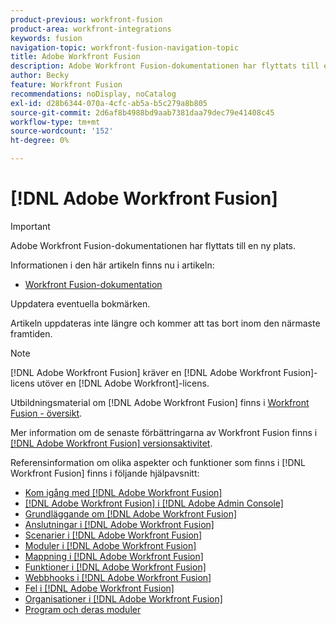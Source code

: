 ```yaml
---
product-previous: workfront-fusion
product-area: workfront-integrations
keywords: fusion
navigation-topic: workfront-fusion-navigation-topic
title: Adobe Workfront Fusion
description: Adobe Workfront Fusion-dokumentationen har flyttats till en ny plats. Den här artikeln har tagits bort, men innehåller en länk till den nya artikeln som innehåller den här funktionen.
author: Becky
feature: Workfront Fusion
recommendations: noDisplay, noCatalog
exl-id: d28b6344-070a-4cfc-ab5a-b5c279a8b805
source-git-commit: 2d6af8b4988bd9aab7381daa79dec79e41408c45
workflow-type: tm+mt
source-wordcount: '152'
ht-degree: 0%

---
```


# [!DNL Adobe Workfront Fusion]

>[!IMPORTANT]
>
>Adobe Workfront Fusion-dokumentationen har flyttats till en ny plats.
>
>Informationen i den här artikeln finns nu i artikeln:
>
>* [Workfront Fusion-dokumentation](https://experienceleague.adobe.com/docs/workfront-fusion/using/home.html)
>
>Uppdatera eventuella bokmärken.
>
>Artikeln uppdateras inte längre och kommer att tas bort inom den närmaste framtiden.

>[!NOTE]
>
>[!DNL Adobe Workfront Fusion] kräver en [!DNL Adobe Workfront Fusion]-licens utöver en [!DNL Adobe Workfront]-licens.

Utbildningsmaterial om [!DNL Adobe Workfront Fusion] finns i [Workfront Fusion - översikt](https://experienceleague.adobe.com/docs/workfront-learn/tutorials-workfront/fusion/welcome-to-workfront-fusion/workfront-fusion-overview.html).

Mer information om de senaste förbättringarna av Workfront Fusion finns i [[!DNL Adobe Workfront Fusion] versionsaktivitet](../product-announcements/product-releases/fusion-release-activity/fusion-release-activity.md).

Referensinformation om olika aspekter och funktioner som finns i [!DNL Workfront Fusion] finns i följande hjälpavsnitt:

* [Kom igång med [!DNL Adobe Workfront Fusion]](../workfront-fusion/get-started/get-started.md)
* [[!DNL Adobe Workfront Fusion] i  [!DNL Adobe Admin Console]](../workfront-fusion/fusion-in-admin-console/fusion-in-admin-console.md)
* [Grundläggande om [!DNL Adobe Workfront Fusion]](../workfront-fusion/workfront-fusion-basics/workfront-fusion-basics.md)
* [Anslutningar i [!DNL Adobe Workfront Fusion]](../workfront-fusion/connections/connections.md)
* [Scenarier i [!DNL Adobe Workfront Fusion]](../workfront-fusion/scenarios/scenarios.md)
* [Moduler i [!DNL Adobe Workfront Fusion]](../workfront-fusion/modules/modules.md)
* [Mappning i [!DNL Adobe Workfront Fusion]](../workfront-fusion/mapping/mapping.md)
* [Funktioner i [!DNL Adobe Workfront Fusion]](../workfront-fusion/functions/functions.md)
* [Webbhooks i [!DNL Adobe Workfront Fusion]](../workfront-fusion/webhooks/webhooks.md)
* [Fel i [!DNL Adobe Workfront Fusion]](../workfront-fusion/errors/errors.md)
* [Organisationer i [!DNL Adobe Workfront Fusion]](../workfront-fusion/organizations/organizations.md)
* [Program och deras moduler](../workfront-fusion/apps-and-their-modules/apps-and-their-modules.md)
